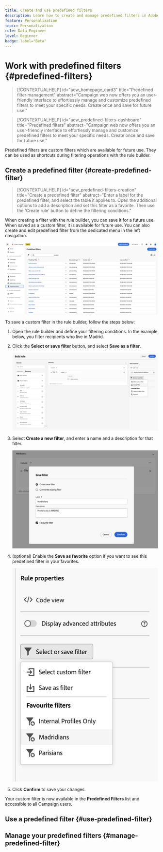 ```yaml
---
title: Create and use predefined filters
description: Learn how to create and manage predefined filters in Adobe Campaign web UI
feature: Personalization
topic: Personalization
role: Data Engineer
level: Beginner
badge: label="Beta" 
---
```

# Work with predefined filters {#predefined-filters}

>[!CONTEXTUALHELP]
>id="acw_homepage_card3"
>title="Predefined filter management"
>abstract="Campaign web now offers you an user-friendly interface to effortlessly manage and customize predefined filters to meet your specific needs. Create once and save for future use."

>[!CONTEXTUALHELP]
>id="acw_predefined-filters-dashboard"
>title="Predefined filters"
>abstract="Campaign web now offers you an user-friendly interface to effortlessly manage and customize predefined filters to meet your specific needs. Create once and save for future use."

Predefined filters are custom filters which are available for future use. They can be used as shortcuts during filtering operations with the rule builder.


## Create a predefined filter {#create-predefined-filter}

>[!CONTEXTUALHELP]
>id="acw_predefined-filters-creation"
>title="Create a predefined filter"
>abstract="Enter a label for the predefined filter, and select the table it applies to. Open the additional options to add a description and set this filter as a favorite. Then use the 'Create rule' button to define the filtering conditions."

When creating a filter with the rule builder, you can save it for a future use. When saved as a custom filter, it is available for future use. You can also create and edit predefined filter from the dedicated menu in the left navigation.

![](assets/predefined-filters-menu.png)

To save a custom filter in the rule builder, follow the steps below:

1. Open the rule builder and define your filtering conditions. In the example below, you filter recipients who live in Madrid.
1. Click the **Select or save filter** button, and select **Save as a filter**.

    ![](assets/predefined-filters-save.png)

1. Select **Create a new filter**, and enter a name and a description for that filter.
    
    ![](assets/predefined-filters-save-filter.png)

1. (optional) Enable the **Save as favorite** option if you want to see this predefined filter in your favorites.

    ![](assets/predefined-filters-favorite.png)

1. Click **Confirm** to save your changes.

Your custom filter is now available in the **Predefined Filters** list and accessible to all Campaign users.


## Use a predefined filter {#use-predefined-filter}



## Manage your predefined filters {#manage-predefined-filter}

